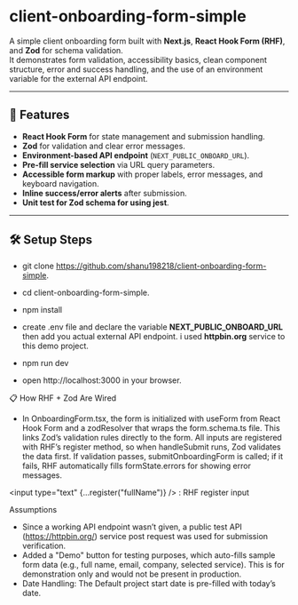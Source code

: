 # client-onboarding-form-simple

A simple client onboarding form built with **Next.js**, **React Hook Form (RHF)**, and **Zod** for schema validation.  
It demonstrates form validation, accessibility basics, clean component structure, error and success handling, and the use of an environment variable for the external API endpoint.

---

## 🚀 Features

- **React Hook Form** for state management and submission handling.
- **Zod** for validation and clear error messages.
- **Environment-based API endpoint** (`NEXT_PUBLIC_ONBOARD_URL`).
- **Pre-fill service selection** via URL query parameters.
- **Accessible form markup** with proper labels, error messages, and keyboard navigation.
- **Inline success/error alerts** after submission.
- **Unit test for Zod schema for using jest**.

---
## 🛠 Setup Steps
- git clone https://github.com/shanu198218/client-onboarding-form-simple.

- cd client-onboarding-form-simple.

- npm install

- create .env file and declare the variable **NEXT_PUBLIC_ONBOARD_URL** then add you actual external API endpoint. i used **httpbin.org** service to this demo project.

- npm run dev
- open http://localhost:3000 in your browser.

📋 How RHF + Zod Are Wired

- In OnboardingForm.tsx, the form is initialized with useForm from React Hook Form and a zodResolver that wraps the form.schema.ts file. This links Zod’s validation rules directly to the form. All inputs are registered with RHF’s register method, so when handleSubmit runs, Zod validates the data first. If validation passes, submitOnboardingForm is called; if it fails, RHF automatically fills formState.errors for showing error messages.

<input type="text" {...register("fullName")} /> : RHF register input

Assumptions

- Since a working API endpoint wasn’t given, a public test API (https://httpbin.org/) service post request was  used for submission verification.
- Added a "Demo" button for testing purposes, which auto-fills sample form data (e.g., full name, email, company, selected service). This is for demonstration only and would not be present in production.
- Date Handling: The Default project start date is pre-filled with today’s date.



